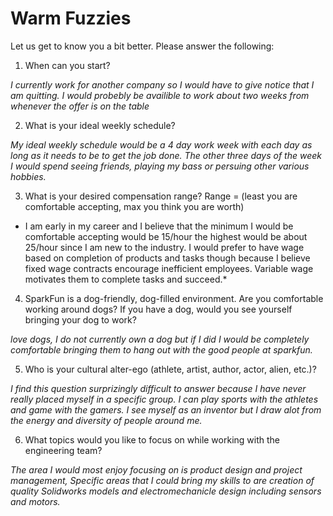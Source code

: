 Warm Fuzzies
=============

Let us get to know you a bit better. Please answer the following:

1. When can you start?

*I currently work for another company so I would have to give notice that I am quitting. I would probebly be availible to work about two weeks from whenever the offer is on the table*

2. What is your ideal weekly schedule?

*My ideal weekly schedule would be a 4 day work week with each day as long as it needs to be to get the job done. The other three days of the week I would spend seeing friends, playing my bass or persuing other various hobbies.*

3. What is your desired compensation range? Range = (least you are comfortable accepting, max you think you are worth)

* I am early in my career and I believe that the minimum I would be comfortable accepting would be 15/hour the highest would be about 25/hour since I am new to the industry. I would prefer to have wage based on completion of products and tasks though because I believe fixed wage contracts encourage inefficient employees. Variable wage motivates them to complete tasks and succeed.*   

4. SparkFun is a dog-friendly, dog-filled environment. Are you comfortable working around dogs? If you have a dog, would you see yourself bringing your dog to work?

*love dogs, I do not currently own a dog but if I did I would be completely comfortable bringing them to hang out with the good people at sparkfun.*
 
5. Who is your cultural alter-ego (athlete, artist, author, actor, alien, etc.)? 

*I find this question surprizingly difficult to answer because I have never really placed myself in a specific group. I can play sports with the athletes and game with the gamers. I see myself as an inventor but I draw alot from the energy and diversity of people around me.*

6. What topics would you like to focus on while working with the engineering team? 

*The area I would most enjoy focusing on is product design and project management, Specific areas that I could bring my skills to are creation of quality Solidworks models and electromechanicle design including sensors and motors.*
